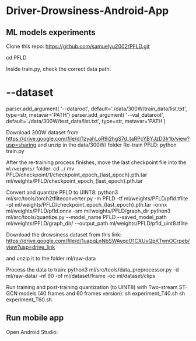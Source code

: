 # Driver-Drowsiness-Android-App

## ML models experiments
Clone this repo:
https://github.com/samuelyu2002/PFLD.git

cd PFLD

Inside train.py, check the correct data path:
# --dataset
parser.add_argument(
    '--dataroot',
    default='./data/300W/train_data/list.txt',
    type=str,
    metavar='PATH')
parser.add_argument(
    '--val_dataroot',
    default='./data/300W/test_data/list.txt',
    type=str,
    metavar='PATH')

Download 300W dataset from 
https://drive.google.com/file/d/1zyahLoR9i2hgS7d_taRPcYBYJzD3Ir1b/view?usp=sharing and unzip in the data/300W/ folder
Re-train PFLD:
python train.py

After the re-training process finishes, move the last checkpoint file into the `ml/weights/` folder:
cd ../
mv PFLD/checkpoint/1/checkpoint_epoch_{last_epoch}.pth.tar ml/weights/PFLD/checkpoint_epoch_{last_epoch}.pth.tar

Convert and quantize PFLD to UINT8:
python3 ml/src/tools/torch2tfliteconverter.py -m PFLD -tf ml/weights/PFLD/pfld.tflite -pt ml/weights/PFLD/checkpoint_epoch_{last_epoch}.pth.tar -onnx ml/weights/PFLD/pfld.onnx -sm ml/weights/PFLD/graph_dir
python3 ml/src/tools/quantize.py --model_name PFLD --saved_model_path ml/weights/PFLD/graph_dir/ --output_path ml/weights/PFLD/pfld_uint8.tflite

Download the drowsiness dataset from this link: 
https://drive.google.com/file/d/1uapqLnNbSWAyqcO1CXUvQpKTwnOCrpeb/view?usp=drive_link


and unzip it to the folder ml/raw-data

Process the data to train:
python3 ml/src/tools/data_preprocessor.py -d ml/raw-data/ -nf 90 -of ml/dataset/frame -oc ml/dataset/clips

Run training and post-training quantization (to UINT8) with Two-stream ST-GCN models (40 frames and 60 frames version):
sh experiment_T40.sh
sh experiment_T60.sh

## Run mobile app
Open Android Studio:
